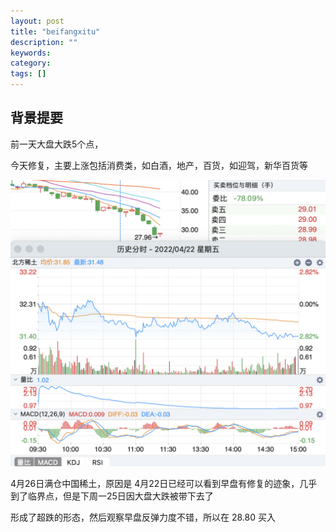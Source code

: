 ```yaml
---
layout: post
title: "beifangxitu"
description: ""
keywords: 
category: 
tags: []
---
```




## 背景提要

前一天大盘大跌5个点，

今天修复，主要上涨包括消费类，如白酒，地产，百货，如迎驾，新华百货等





<img src="../assets/images/image-20220426130609001.png" alt="image-20220426130609001" style="zoom:50%;" />

4月26日满仓中国稀土，原因是 4月22日已经可以看到早盘有修复的迹象，几乎到了临界点，但是下周一25日因大盘大跌被带下去了

形成了超跌的形态，然后观察早盘反弹力度不错，所以在 28.80 买入



